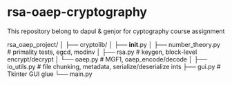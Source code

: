 # rsa-oaep-cryptography

This repository belong to dapul &amp; genjor for cyptography course assignment

rsa_oaep_project/
│
├── cryptolib/
│   ├── __init__.py
│   ├── number_theory.py      # primality tests, egcd, modinv
│   ├── rsa.py                # keygen, block-level encrypt/decrypt
│   └── oaep.py               # MGF1, oaep_encode/decode
│
├── io_utils.py               # file chunking, metadata, serialize/deserialize ints
├── gui.py                    # Tkinter GUI glue
└── main.py
